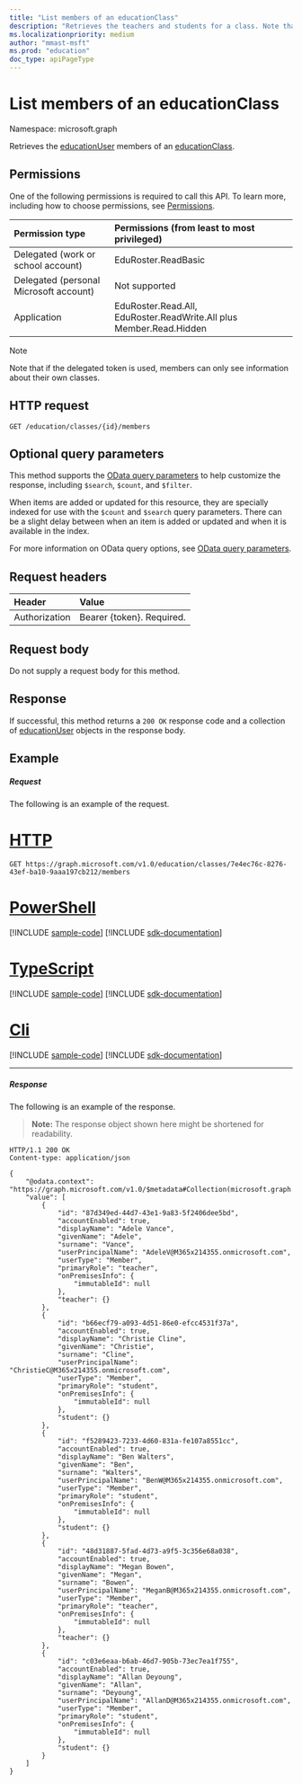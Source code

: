 ```yaml
---
title: "List members of an educationClass"
description: "Retrieves the teachers and students for a class. Note that if the delegated token is used, members can only be seen by other members of the class."
ms.localizationpriority: medium
author: "mmast-msft"
ms.prod: "education"
doc_type: apiPageType
---
```


# List members of an educationClass

Namespace: microsoft.graph

Retrieves the [educationUser](../resources/educationuser.md) members of an [educationClass](../resources/educationclass.md).

## Permissions
One of the following permissions is required to call this API. To learn more, including how to choose permissions, see [Permissions](/graph/permissions-reference).

| Permission type                        | Permissions (from least to most privileged)                         |
| :------------------------------------- | :------------------------------------------------------------------ |
| Delegated (work or school account)     | EduRoster.ReadBasic                                                 |
| Delegated (personal Microsoft account) | Not supported                                                       |
| Application                            | EduRoster.Read.All, EduRoster.ReadWrite.All plus Member.Read.Hidden |

> [!NOTE]
> Note that if the delegated token is used, members can only see information about their own classes.

## HTTP request
<!-- { "blockType": "ignored" } -->
```http
GET /education/classes/{id}/members
```

## Optional query parameters

This method supports the [OData query parameters](/graph/query-parameters) to help customize the response, including `$search`, `$count`, and `$filter`.

When items are added or updated for this resource, they are specially indexed for use with the `$count` and `$search` query parameters. There can be a slight delay between when an item is added or updated and when it is available in the index.

For more information on OData query options, see [OData query parameters](/graph/query-parameters).

## Request headers
| Header       | Value |
|:---------------|:--------|
| Authorization  | Bearer {token}. Required.  |

## Request body
Do not supply a request body for this method.
## Response
If successful, this method returns a `200 OK` response code and a collection of [educationUser](../resources/educationuser.md) objects in the response body.
## Example
##### Request
The following is an example of the request.

# [HTTP](#tab/http)
<!-- {
  "blockType": "request",
  "name": "get_educationclass_members"
}-->
```msgraph-interactive
GET https://graph.microsoft.com/v1.0/education/classes/7e4ec76c-8276-43ef-ba10-9aaa197cb212/members
```

# [PowerShell](#tab/powershell)
[!INCLUDE [sample-code](../includes/snippets/powershell/get-educationclass-members-powershell-snippets.md)]
[!INCLUDE [sdk-documentation](../includes/snippets/snippets-sdk-documentation-link.md)]

# [TypeScript](#tab/typescript)
[!INCLUDE [sample-code](../includes/snippets/typescript/get-educationclass-members-typescript-snippets.md)]
[!INCLUDE [sdk-documentation](../includes/snippets/snippets-sdk-documentation-link.md)]

# [Cli](#tab/cli)
[!INCLUDE [sample-code](../includes/snippets/cli/get-educationclass-members-cli-snippets.md)]
[!INCLUDE [sdk-documentation](../includes/snippets/snippets-sdk-documentation-link.md)]

---

##### Response
The following is an example of the response. 

>**Note:** The response object shown here might be shortened for readability.

<!-- {
  "blockType": "response",
  "truncated": true,
  "@odata.type": "microsoft.graph.educationUser",
  "isCollection": true
} -->
```http
HTTP/1.1 200 OK
Content-type: application/json

{
    "@odata.context": "https://graph.microsoft.com/v1.0/$metadata#Collection(microsoft.graph.educationUser)",
    "value": [
        {
            "id": "87d349ed-44d7-43e1-9a83-5f2406dee5bd",
            "accountEnabled": true,
            "displayName": "Adele Vance",
            "givenName": "Adele",
            "surname": "Vance",
            "userPrincipalName": "AdeleV@M365x214355.onmicrosoft.com",
            "userType": "Member",
            "primaryRole": "teacher",
            "onPremisesInfo": {
                "immutableId": null
            },
            "teacher": {}
        },
        {
            "id": "b66ecf79-a093-4d51-86e0-efcc4531f37a",
            "accountEnabled": true,
            "displayName": "Christie Cline",
            "givenName": "Christie",
            "surname": "Cline",
            "userPrincipalName": "ChristieC@M365x214355.onmicrosoft.com",
            "userType": "Member",
            "primaryRole": "student",
            "onPremisesInfo": {
                "immutableId": null
            },
            "student": {}
        },
        {
            "id": "f5289423-7233-4d60-831a-fe107a8551cc",
            "accountEnabled": true,
            "displayName": "Ben Walters",
            "givenName": "Ben",
            "surname": "Walters",
            "userPrincipalName": "BenW@M365x214355.onmicrosoft.com",
            "userType": "Member",
            "primaryRole": "student",
            "onPremisesInfo": {
                "immutableId": null
            },
            "student": {}
        },
        {
            "id": "48d31887-5fad-4d73-a9f5-3c356e68a038",
            "accountEnabled": true,
            "displayName": "Megan Bowen",
            "givenName": "Megan",
            "surname": "Bowen",
            "userPrincipalName": "MeganB@M365x214355.onmicrosoft.com",
            "userType": "Member",
            "primaryRole": "teacher",
            "onPremisesInfo": {
                "immutableId": null
            },
            "teacher": {}
        },
        {
            "id": "c03e6eaa-b6ab-46d7-905b-73ec7ea1f755",
            "accountEnabled": true,
            "displayName": "Allan Deyoung",
            "givenName": "Allan",
            "surname": "Deyoung",
            "userPrincipalName": "AllanD@M365x214355.onmicrosoft.com",
            "userType": "Member",
            "primaryRole": "student",
            "onPremisesInfo": {
                "immutableId": null
            },
            "student": {}
        }
    ]
}
```

<!-- uuid: 8fcb5dbc-d5aa-4681-8e31-b001d5168d79
2015-10-25 14:57:30 UTC -->
<!-- {
  "type": "#page.annotation",
  "description": "List members",
  "keywords": "",
  "section": "documentation",
  "tocPath": "",
  "suppressions": [
  ]
}-->
